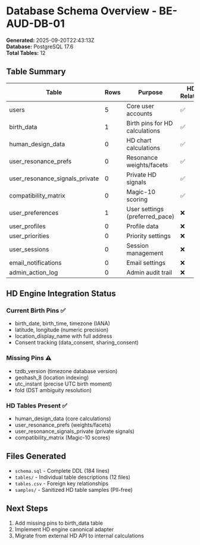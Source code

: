 # Database Schema Overview - BE-AUD-DB-01

**Generated:** 2025-09-20T22:43:13Z  
**Database:** PostgreSQL 17.6  
**Total Tables:** 12  

## Table Summary

| Table | Rows | Purpose | HD Related |
|-------|------|---------|------------|
| users | 5 | Core user accounts | ✅ |
| birth_data | 1 | Birth pins for HD calculations | ✅ |
| human_design_data | 0 | HD chart calculations | ✅ |
| user_resonance_prefs | 0 | Resonance weights/facets | ✅ |
| user_resonance_signals_private | 0 | Private HD signals | ✅ |
| compatibility_matrix | 0 | Magic-10 scoring | ✅ |
| user_preferences | 1 | User settings (preferred_pace) | ❌ |
| user_profiles | 0 | Profile data | ❌ |
| user_priorities | 0 | Priority settings | ❌ |
| user_sessions | 0 | Session management | ❌ |
| email_notifications | 0 | Email settings | ❌ |
| admin_action_log | 0 | Admin audit trail | ❌ |

## HD Engine Integration Status

### Current Birth Pins ✅
- birth_date, birth_time, timezone (IANA)
- latitude, longitude (numeric precision)
- location_display_name with full address
- Consent tracking (data_consent, sharing_consent)

### Missing Pins ⚠️
- tzdb_version (timezone database version)
- geohash_8 (location indexing)
- utc_instant (precise UTC birth moment)
- fold (DST ambiguity resolution)

### HD Tables Present ✅
- human_design_data (core calculations)
- user_resonance_prefs (weights/facets)
- user_resonance_signals_private (private signals)
- compatibility_matrix (Magic-10 scores)

## Files Generated
- `schema.sql` - Complete DDL (184 lines)
- `tables/` - Individual table descriptions (12 files)
- `tables.csv` - Foreign key relationships
- `samples/` - Sanitized HD table samples (PII-free)

## Next Steps
1. Add missing pins to birth_data table
2. Implement HD engine canonical adapter
3. Migrate from external HD API to internal calculations
